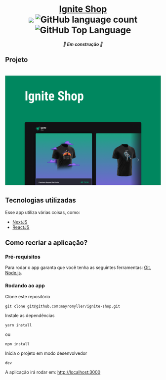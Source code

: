 <h1 align="center">
  <a href="#">Ignite Shop</a>
  
  <br />

  <img src="https://img.shields.io/badge/made%20by-Mayro%20Myller-121212?style=flat-square">
  <img alt="GitHub language count" src="https://img.shields.io/github/languages/count/mayromyller/ignite-shop?color=121212&style=flat-square">
  <img alt="GitHub Top Language" src="https://img.shields.io/github/languages/top/mayromyller/ignite-shop?color=121212&style=flat-square">
</h1>

<!-- <p align="center">Breve descrição do app</p> -->

<h5 align="center">
  🚧 Em construção 🚧
</h5>

## Projeto

<h1 align="center">
  <img alt="Capa do projeto" title="Projeto Ignite Shop" src="./src/assets/cover.png" />
</h1>

<!-- ## Features
Em Breve -->

## Tecnologias utilizadas

Esse app utiliza várias coisas, como:

- [NextJS](https://nextjs.org/)
- [ReactJS](https://reactjs.org/)

<!-- ## Sobre o app

Descrição do APP -->

## Como recriar a aplicação?


### Pré-requisitos

Para rodar o app garanta que você tenha as seguintes ferramentas: [Git](https://git-scm.com), [Node.js](https://nodejs.org/en/).

### Rodando ao app

Clone este repositório
```
git clone git@github.com:mayromyller/ignite-shop.git
```

Instale as dependências
```
yarn install
```
ou
```
npm install
```

Inicia o projeto em modo desenvolvedor
```
dev
```

A aplicação irá rodar em: [http://localhost:3000](http://localhost:3000)
